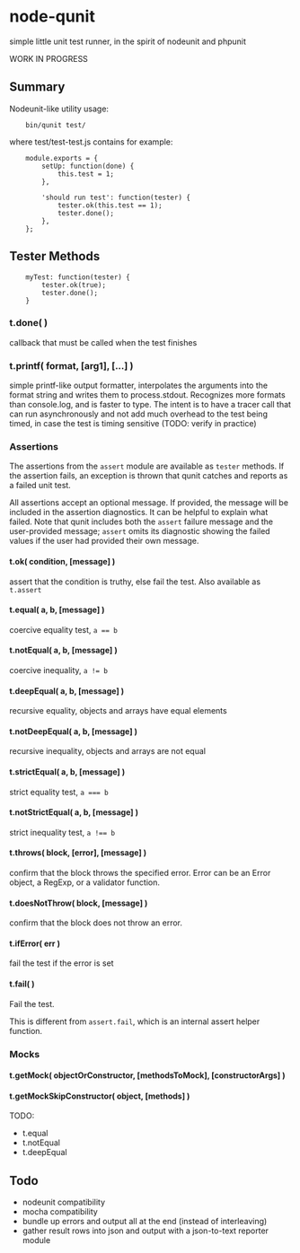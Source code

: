 node-qunit
==========

simple little unit test runner, in the spirit of nodeunit and phpunit

WORK IN PROGRESS


## Summary

Nodeunit-like utility usage:

        bin/qunit test/

where test/test-test.js contains for example:

        module.exports = {
            setUp: function(done) {
                this.test = 1;
            },

            'should run test': function(tester) {
                tester.ok(this.test == 1);
                tester.done();
            },
        };


## Tester Methods

        myTest: function(tester) {
            tester.ok(true);
            tester.done();
        }

### t.done( )

callback that must be called when the test finishes

### t.printf( format, [arg1], [...] )

simple printf-like output formatter, interpolates the arguments into the
format string and writes them to process.stdout.  Recognizes more formats than
console.log, and is faster to type.  The intent is to have a tracer call that
can run asynchronously and not add much overhead to the test being timed, in
case the test is timing sensitive (TODO: verify in practice)

### Assertions

The assertions from the `assert` module are available as `tester` methods.  If
the assertion fails, an exception is thrown that qunit catches and reports as
a failed unit test.

All assertions accept an optional message.  If provided, the message will be
included in the assertion diagnostics.  It can be helpful to explain what
failed.  Note that qunit includes both the `assert` failure message and the
user-provided message; `assert` omits its diagnostic showing the failed values
if the user had provided their own message.

#### t.ok( condition, [message] )

assert that the condition is truthy, else fail the test.  Also available as
`t.assert`

#### t.equal( a, b, [message] )

coercive equality test, `a == b`

#### t.notEqual( a, b, [message] )

coercive inequality, `a != b`

#### t.deepEqual( a, b, [message] )

recursive equality, objects and arrays have equal elements

#### t.notDeepEqual( a, b, [message] )

recursive inequality, objects and arrays are not equal

#### t.strictEqual( a, b, [message] )

strict equality test, `a === b`

#### t.notStrictEqual( a, b, [message] )

strict inequality test, `a !== b`

#### t.throws( block, [error], [message] )

confirm that the block throws the specified error.  Error can be an Error
object, a RegExp, or a validator function.

#### t.doesNotThrow( block, [message] )

confirm that the block does not throw an error.

#### t.ifError( err )

fail the test if the error is set

#### t.fail( )

Fail the test.

This is different from `assert.fail`, which is an internal assert helper
function.

### Mocks

#### t.getMock( objectOrConstructor, [methodsToMock], [constructorArgs] )

#### t.getMockSkipConstructor( object, [methods] )

TODO:

- t.equal
- t.notEqual
- t.deepEqual

## Todo

- nodeunit compatibility
- mocha compatibility
- bundle up errors and output all at the end (instead of interleaving)
- gather result rows into json and output with a json-to-text reporter module
